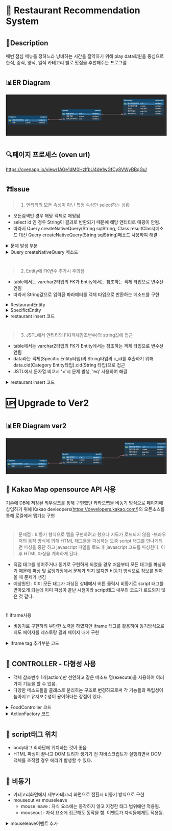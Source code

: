 :fork_and_knife: Restaurant Recommendation System 
=================================================

#

## :pencil:Description
매번 점심 메뉴를 정하느라 낭비하는 시간을 절약하기 위해 play data학원을 중심으로 한식, 중식, 양식, 일식 카테고리 별로 맛집을 추천해주는 프로그램

#

## :bar_chart:ER Diagram
![food_erg](./image/ERD.PNG)

#

## :mag:페이지 프로세스 (oven url)
https://ovenapp.io/view/1AGe1dM0HzIfbU4de1wGfCy8VWyBBqGu/

#

## :question::exclamation:Issue
> 1. 엔티티의 모든 속성이 아닌 특정 속성만 select하는 상황
- 모든검색인 경우 해당 객체로 매핑됨
- select id 인 경우 String이 결과로 반환되기 때문에 해당 앤티티로 매핑이 안됨.
- 따라서 Query createNativeQuery(String sqlString, Class resultClass)메소드 대신 Query createNativeQuery(String sqlString)메소드 사용하여 해결

<details>
<summary>문제 발생 부분</summary>
<div markdown="1">

```java
@Slf4j
public class CategoryDAO {
	//cname으로 cid 찾아오기
	public static String getCid(String cname) throws Exception {
		EntityManager em = PublicCommon.getEntityManger();
		String cid = null;

		try {
			 cid = String.valueOf(em.createNativeQuery("select c_id from category where c_name=?")
					.setParameter(1, cname).getSingleResult());
                    /* 문제 발생 코드
                    String.valueOf(em.createNativeQuery("select c_id from category where c_name=?",CategoryEntity.class)
					.setParameter(1, cname).getSingleResult());*/
				if (cid == null) {
				log.info("select category id 실패");
				throw new NotExistException("select category id 실패");
			}
		} catch (Exception e) {
			log.warn("getCid : 오류발생");
			e.printStackTrace();
			throw e;
		} finally {
			em.close();
		}
		return cid;
	}
}
```
</div>
</details>

<details>
<summary>Query createNativeQuery 메소드</summary>
<div markdown="1">

```java
    /**
     * Create an instance of <code>Query</code> for executing
     * a native SQL query.
     * @param sqlString a native SQL query string
     * @param resultClass the class of the resulting instance(s)
     * @return the new query instance
     */
    public Query createNativeQuery(String sqlString, Class resultClass);

    /**
     * Create an instance of <code>Query</code> for executing
     * a native SQL statement, e.g., for update or delete.
     * If the query is not an update or delete query, query
     * execution will result in each row of the SQL result
     * being returned as a result of type Object[] (or a result
     * of type Object if there is only one column in the select
     * list.)  Column values are returned in the order of their
     * appearance in the select list and default JDBC type
     * mappings are applied.
     * @param sqlString a native SQL query string
     * @return the new query instance
     */
    public Query createNativeQuery(String sqlString);
```
</div>
</details>

#

> 2. Entity에 FK변수 추가시 주의점
- table에서는 varchar2타입의 FK가 Entity에서는 참조하는 객체 타입으로 변수선언됨
- 따라서 String값으로 입력된 파라메터를 객체 타입으로 반환하는 메소드를 구현


<details>
<summary>RestaurantEntity</summary>
<div markdown="1">

```java
@Entity
@Table(name="restaurant")
public class RestaurantEntity {
		
@Id
@Column(name="r_id")
private String rid;
		
@Column(name="r_name")
private String rname;
		
@ManyToOne
@JoinColumn(name="s_id")
private SpecificEntity sid;
		
@Column(name="map_link")
private String maplink;
		
@Column(name="page_link")
private String pagelink;				
}
	
 ```

</div>
</details>

<details>
<summary>SpecifictEntity</summary>
<div markdown="1">

```java

@Entity
@Table(name="specific")
public class SpecificEntity {
	
	@Id
	@Column(name="s_id")
	private String sid;
	
	@Column(name="s_name")
	private String sname;
	
	@ManyToOne
	@JoinColumn(name="c_id")
	private CategoryEntity cid;
	
	@OneToMany(mappedBy="sid")	
	private List<RestaurantEntity> restaurants;
}
	
 ```

</div>
</details>

<details>
<summary>restaurant insert 코드</summary>
<div markdown="1">

```java

		String url = "showError.jsp";
		String rid = request.getParameter("rid");
		String rname = request.getParameter("rname");
		SpecificEntity sid=null;
		String maplink = request.getParameter("maplink");
		String pagelink = request.getParameter("pagelink");
		
		
		sid = FoodService.getSpecificEntity(request.getParameter("sname"));
		RestaurantEntity restaurant = new RestaurantEntity(rid, rname, sid, maplink, pagelink);
	
 ```

</div>
</details>

#

> 3. JSTL에서 엔티티의 FK(객체참조변수)의 string값에 접근
- table에서는 varchar2타입의 FK가 Entity에서는 참조하는 객체 타입으로 변수선언됨
- data라는 객체(Specific Entity타입)의 String타입의 c_id를 추출하기 위해 data.cid(Category Entity타입).cid(String 타입)으로 접근
- JSTL에서 문자열 비교시 '='시 문제 발생, 'eq' 사용하여 해결

<details>
<summary>restaurant insert 코드</summary>
<div markdown="1">

```java

<c:forEach items="${sessionScope.specifics}" var="data">
	<c:choose>
		<c:when test="${data.cid.cid eq 'c_1'}">
```

</div>
</details>

#
:up: Upgrade to Ver2
====================
#
## :bar_chart:ER Diagram ver2
![food_erg](./image/ERDver2.PNG)

## :open_file_folder: Kakao Map opensource API 사용
기존에 DB에 저장된 외부링크를 통해 구현했던 카카오맵을 비동기 방식으로 페이지에 삽입하기 위해 Kakao devleopers(https://developers.kakao.com/)의 오픈소스를 통해 로컬에서 맵기능 구현
#
> 문제점 : 비동기 형식으로 맵을 구현하려고 했으나 지도가 로드되지 않음
-브라우저의 동작 방식에 의해 HTML 태그들을 파싱하는 도중 script 태그를 만나게되면 파싱을 중단 하고 javascript 파일을 로드 후
javascript 코드를 파싱한다. 이후 HTML 파싱을 계속하게 된다.
- 직접 태그를 넣어주거나 동기로 구현하게 되었을 경우 처음부터 모든 태그를 파싱하기 때문에 파싱 및 로딩과정에서 문제가 되지 않지만 비동기 방식으로 정보를 받아올 때 문제가 생김
- 예상원인 : 이미 모든 태그가 파싱된 상태에서 버튼 클릭시 비동기로 script 태그를 받아오게 되는데 이미 파싱이 끝난 시점이라 script태그 내부의 코드가 로드되지 않은 것 같다.
#
:bangbang: iframe사용 
- 비동기로 구현하려 부단한 노력을 하였지만 iframe 태그를 활용하여 동기방식으로 지도 페이지를 레스토랑 결과 페이지 내에 구현

<details>
<summary>iframe tag 추가부분 코드</summary>
<div markdown="1">

```
    function tokakaomap(r) {
        console.log(r);
        document.getElementById("tid").innerHTML = "<iframe id='test' scrolling='no' marginheight='0' marginwidth='0' width='1500' height='750' src='kakaoMap.jsp?value="
                + r + "' frameBorder='1'></iframe>"
    }
```

</div>
</details>


#
## :open_file_folder: CONTROLLER - 다형성 사용 

- 객체 참조변수 1개(action)만 선언하고 같은 메소드 명(execute)을 사용하여 여러가지 기능을 할 수 있음.
- 다양한 메소드들을 클래스로 분리하는 구조로 변경하므로써 각 기능들의 독립성이 높아지고 유지보수성이 용이하다는 장점이 있다.

<details>
<summary>FoodController 코드</summary>
<div markdown="1">


```java
package controller;

import java.io.IOException;
import javax.servlet.*;
import controller.action.Action;


@WebServlet("/total")
public class FoodController extends HttpServlet {	
	protected void service(HttpServletRequest request, HttpServletResponse response) throws ServletException, IOException {
		request.setCharacterEncoding("UTF-8");
		
		String command = request.getParameter("command");
		if(command==null) {
			command="main";
		}
		ActionFactory af = ActionFactory.getInstance();
		Action action = af.getAction(command);
		action.execute(request, response);
	}	
}
```

</div>
</details>


<details>
<summary>ActionFactory 코드</summary>
<div markdown="1">

```java

package controller;

import controller.*;

public class ActionFactory {

	private static ActionFactory instance = new ActionFactory();
	private ActionFactory(){}
	public static ActionFactory getInstance(){
		return instance;
	}
	public Action getAction(String command){
		Action action = null;
				
		if(command.equals("restaurantgetAll")){
			action = new RestaurantgetAll();
		}else if(command.equals("restaurantUpdate")){
			action = new RestaurantUpdate();
		}else if(command.equals("restaurantUpdateReq")){
			action = new RestaurantUpdateReq();
		}else if(command.equals("restaurantInsert")){
			action = new RestaurantInsert();
		}else if(command.equals("restaurantDelete")){
			action = new RestaurantDelete();
		}else if(command.equals("getSpecifics")){
			action = new GetSpecifics();
		}else if(command.equals("getRestaurants")){
			action = new GetRestaurants();
		}else if(command.equals("main")){
			action = new MainPage();
		}
		return action;
	}
}

```

</div>
</details>

#
## :open_file_folder: script태그 위치
- body태그 최하단에 위치하는 것이 좋음
- HTML 파싱이 끝나고 DOM 트리가 생기기 전 자바스크립트가 실행되면서 DOM 객체를 조작할 경우 에러가 발생할 수 있다. 

#
## :open_file_folder: 비동기
- 카테고리화면에서 세부카테고리 화면으로 전환시 비동기 방식으로 구현
- mouseout vs mouseleave
	- mouse leave : 자식 요소에는 동작하지 않고 지정한 태그 범위에만 적용됨.
	- mouseout : 자식 요소에 접근해도 동작을 함. 이벤트가 자식들에게도 적용됨.
	
<details>
<summary>mouseleave이벤트 추가</summary>
<div markdown="1">

```java

	document.getElementById("categorytable").addEventListener('mouseleave', () => {
		location.reload();
	});

```
</div>
</details>
